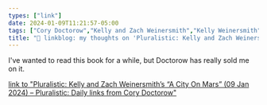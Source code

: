 ```yaml
---
types: ["link"]
date: 2024-01-09T11:21:57-05:00
tags: ["Cory Doctorow","Kelly and Zach Weinersmith","Kelly Weinersmith","Zach Weinersmith","AI","A City on Mars","space exploration"]
title: "🔗 linkblog: my thoughts on 'Pluralistic: Kelly and Zach Weinersmith’s “A City On Mars” (09 Jan 2024) – Pluralistic: Daily links from Cory Doctorow'"
---
```

I've wanted to read this book for a while, but Doctorow has really sold me on it.

[link to "Pluralistic: Kelly and Zach Weinersmith’s “A City On Mars” (09 Jan 2024) – Pluralistic: Daily links from Cory Doctorow"](https://pluralistic.net/2024/01/09/astrobezzle/)
